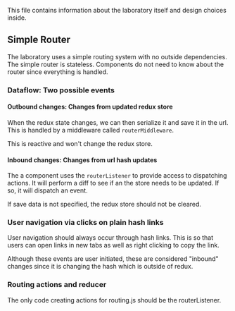 This file contains information about the laboratory itself and design choices inside.

## Simple Router
The laboratory uses a simple routing system with no outside dependencies. The simple router is stateless. Components do not need to know about the router since everything is handled.

### Dataflow: Two possible events
#### Outbound changes: Changes from updated redux store
When the redux state changes, we can then serialize it and save it in the url. This is handled by a middleware called `routerMiddleware`.

This is reactive and won't change the redux store.

#### Inbound changes: Changes from url hash updates
The a component uses the `routerListener` to provide access to dispatching actions. It will perform a diff to see if an the store needs to be updated. If so, it will dispatch an event.

If save data is not specified, the redux store should not be cleared.

### User navigation via clicks on plain hash links
User navigation should always occur through hash links. This is so that users can open links in new tabs as well as right clicking to copy the link.

Although these events are user initiated, these are considered "inbound" changes since it is changing the hash which is outside of redux.

### Routing actions and reducer
The only code creating actions for routing.js should be the routerListener.
